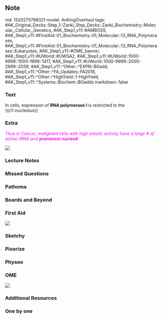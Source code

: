 ## Note
nid: 1520275798321
model: AnKingOverhaul
tags: #AK_Original_Decks::Step_1::Zanki_Step_Decks::Zanki_Biochemistry::Molecular,_Cellular,_Genetics, #AK_Step1_v11::#AMBOSS, #AK_Step1_v11::#FirstAid::01_Biochemistry::01_Molecular::13_RNA_Polymerases, #AK_Step1_v11::#FirstAid::01_Biochemistry::01_Molecular::13_RNA_Polymerases::Eukaryotes, #AK_Step1_v11::#OME_banner, #AK_Step1_v11::#UWorld::#UWSA2, #AK_Step1_v11::#UWorld::1000-9999::1000-1999::1417, #AK_Step1_v11::#UWorld::1000-9999::2000-2999::2039, #AK_Step1_v11::^Other::^EXPN::BGadd, #AK_Step1_v11::^Other::^FA_Updates::FA2018, #AK_Step1_v11::^Other::^HighYield::1-HighYield, #AK_Step1_v11::^Systems::Biochem::BGadds
markdown: false

### Text
In cells, expression of <b>RNA polymerase I</b> is restricted to
the {{c1::nucleolus}}

### Extra
<i><font color="#FC02FF">Thus in Cancer, malignant cells with high
mitotic activity have a large # of active rRNA and <b>prominent
nucleoli</b></font></i>
<div>
  <i><font color="#0000FF"><b><img src=
  "paste-576732503474177.jpg"></b></font></i>
</div>

### Lecture Notes


### Missed Questions


### Pathoma


### Boards and Beyond


### First Aid
<img src="paste-107275adf983481cb8900e318d5fc52745d43cea.jpg">

### Sketchy


### Pixorize


### Physeo


### OME
<div class="ome-widget">
  <a href="https://onlinemeded.org?ref=anki"><img src=
  "_OME_AnkiFlashcards_General_4.png"></a>
</div>

### Additional Resources


### One by one

